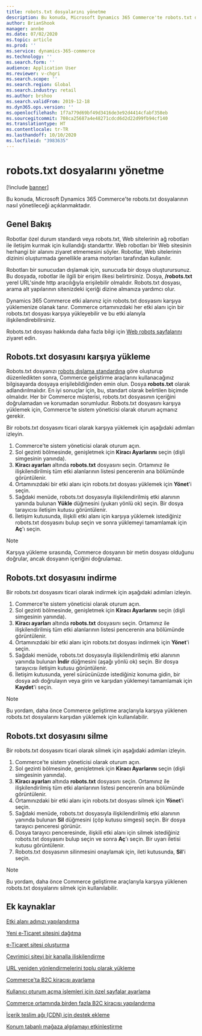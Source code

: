 ```yaml
---
title: robots.txt dosyalarını yönetme
description: Bu konuda, Microsoft Dynamics 365 Commerce'te robots.txt dosyalarının nasıl yönetileceği açıklanmaktadır.
author: BrianShook
manager: annbe
ms.date: 07/02/2020
ms.topic: article
ms.prod: ''
ms.service: dynamics-365-commerce
ms.technology: ''
ms.search.form: ''
audience: Application User
ms.reviewer: v-chgri
ms.search.scope: ''
ms.search.region: Global
ms.search.industry: retail
ms.author: brshoo
ms.search.validFrom: 2019-12-18
ms.dyn365.ops.version: ''
ms.openlocfilehash: 1f7a779d69bf49d3416de3e92d4414cfabf358eb
ms.sourcegitcommit: 708ca25687a4e48271cdcd6d2d22d99fb94cf140
ms.translationtype: HT
ms.contentlocale: tr-TR
ms.lasthandoff: 10/10/2020
ms.locfileid: "3983635"
---
```

# <a name="manage-robotstxt-files"></a>robots.txt dosyalarını yönetme


[!include [banner](includes/banner.md)]

Bu konuda, Microsoft Dynamics 365 Commerce'te robots.txt dosyalarının nasıl yönetileceği açıklanmaktadır.

## <a name="overview"></a>Genel Bakış

Robotlar özel durum standardı veya robots.txt, Web sitelerinin ağ robotları ile iletişim kurmak için kullandığı standarttır. Web robotları bir Web sitesinin herhangi bir alanını ziyaret etmemesini söyler. Robotlar, Web sitelerinin dizinini oluşturmada genellikle arama motorları tarafından kullanılır.

Robotları bir sunucudan dışlamak için, sunucuda bir dosya oluşturursunuz. Bu dosyada, robotlar ile ilgili bir erişim ilkesi belirtirsiniz. Dosya, **/robots.txt** yerel URL'sinde http aracılığıyla erişilebilir olmalıdır. Robots.txt dosyası, arama alt yapılarının sitenizdeki içeriği dizine almanıza yardımcı olur.

Dynamics 365 Commerce etki alanınız için robots.txt dosyasını karşıya yüklemenize olanak tanır. Commerce ortamınızdaki her etki alanı için bir robots.txt dosyası karşıya yükleyebilir ve bu etki alanıyla ilişkilendirebilirsiniz.

Robots.txt dosyası hakkında daha fazla bilgi için [Web robots sayfalarını](https://www.robotstxt.org/) ziyaret edin.

## <a name="upload-a-robotstxt-file"></a>Robots.txt dosyasını karşıya yükleme

Robots.txt dosyanızı [robots dışlama standardına](https://www.robotstxt.org/orig.html) göre oluşturup düzenledikten sonra, Commerce geliştirme araçlarını kullanacağınız bilgisayarda dosyaya erişilebildiğinden emin olun. Dosya **robots.txt** olarak adlandırılmalıdır. En iyi sonuçlar için, bu, standart olarak belirtilen biçimde olmalıdır. Her bir Commerce müşterisi, robots.txt dosyasının içeriğini doğrulamadan ve korumadan sorumludur. Robots.txt dosyasını karşıya yüklemek için, Commerce'te sistem yöneticisi olarak oturum açmanız gerekir.

Bir robots.txt dosyasını ticari olarak karşıya yüklemek için aşağıdaki adımları izleyin.

1. Commerce'te sistem yöneticisi olarak oturum açın.
2. Sol gezinti bölmesinde, genişletmek için **Kiracı Ayarlarını** seçin (dişli simgesinin yanında).
3. **Kiracı ayarları** altında **robots.txt** dosyasını seçin. Ortamınız ile ilişkilendirilmiş tüm etki alanlarının listesi pencerenin ana bölümünde görüntülenir.
4. Ortamınızdaki bir etki alanı için robots.txt dosyası yüklemek için **Yönet**'i seçin.
5. Sağdaki menüde, robots.txt dosyasıyla ilişkilendirilmiş etki alanının yanında bulunan **Yükle** düğmesini (yukarı yönlü ok) seçin. Bir dosya tarayıcısı iletişim kutusu görüntülenir.
6. İletişim kutusunda, ilişkili etki alanı için karşıya yüklemek istediğiniz robots.txt dosyasını bulup seçin ve sonra yüklemeyi tamamlamak için **Aç**'ı seçin.

> [!NOTE] 
> Karşıya yükleme sırasında, Commerce dosyanın bir metin dosyası olduğunu doğrular, ancak dosyanın içeriğini doğrulamaz.

## <a name="download-a-robotstxt-file"></a>Robots.txt dosyasını indirme

Bir robots.txt dosyasını ticari olarak indirmek için aşağıdaki adımları izleyin.

1. Commerce'te sistem yöneticisi olarak oturum açın.
2. Sol gezinti bölmesinde, genişletmek için **Kiracı Ayarlarını** seçin (dişli simgesinin yanında).
3. **Kiracı ayarları** altında **robots.txt** dosyasını seçin. Ortamınız ile ilişkilendirilmiş tüm etki alanlarının listesi pencerenin ana bölümünde görüntülenir.
4. Ortamınızdaki bir etki alanı için robots.txt dosyası indirmek için **Yönet**'i seçin.
5. Sağdaki menüde, robots.txt dosyasıyla ilişkilendirilmiş etki alanının yanında bulunan **İndir** düğmesini (aşağı yönlü ok) seçin. Bir dosya tarayıcısı iletişim kutusu görüntülenir.
6. İletişim kutusunda, yerel sürücünüzde istediğiniz konuma gidin, bir dosya adı doğrulayın veya girin ve karşıdan yüklemeyi tamamlamak için **Kaydet**'i seçin.

> [!NOTE]
> Bu yordam, daha önce Commerce geliştirme araçlarıyla karşıya yüklenen robots.txt dosyalarını karşıdan yüklemek için kullanılabilir.

## <a name="delete-a-robotstxt-file"></a>Robots.txt dosyasını silme

Bir robots.txt dosyasını ticari olarak silmek için aşağıdaki adımları izleyin.

1. Commerce'te sistem yöneticisi olarak oturum açın.
2. Sol gezinti bölmesinde, genişletmek için **Kiracı Ayarlarını** seçin (dişli simgesinin yanında).
3. **Kiracı ayarları** altında **robots.txt** dosyasını seçin. Ortamınız ile ilişkilendirilmiş tüm etki alanlarının listesi pencerenin ana bölümünde görüntülenir.
4. Ortamınızdaki bir etki alanı için robots.txt dosyası silmek için **Yönet**'i seçin.
5. Sağdaki menüde, robots.txt dosyasıyla ilişkilendirilmiş etki alanının yanında bulunan **Sil** düğmesini (çöp kutusu simgesi) seçin. Bir dosya tarayıcı penceresi görünür.
6. Dosya tarayıcı penceresinde, ilişkili etki alanı için silmek istediğiniz robots.txt dosyasını bulup seçin ve sonra **Aç**'ı seçin. Bir uyarı iletisi kutusu görüntülenir.
7. Robots.txt dosyasının silinmesini onaylamak için, ileti kutusunda, **Sil**'i seçin.

> [!NOTE] 
> Bu yordam, daha önce Commerce geliştirme araçlarıyla karşıya yüklenen robots.txt dosyalarını silmek için kullanılabilir.

## <a name="additional-resources"></a>Ek kaynaklar

[Etki alanı adınızı yapılandırma](configure-your-domain-name.md)

[Yeni e-Ticaret sitesini dağıtma](deploy-ecommerce-site.md)

[e-Ticaret sitesi oluşturma](create-ecommerce-site.md)

[Çevrimiçi siteyi bir kanalla ilişkilendirme](associate-site-online-store.md)

[URL yeniden yönlendirmelerini toplu olarak yükleme](upload-bulk-redirects.md)

[Commerce'ta B2C kiracısı ayarlama](set-up-B2C-tenant.md)

[Kullanıcı oturum açma işlemleri için özel sayfalar ayarlama](custom-pages-user-logins.md)

[Commerce ortamında birden fazla B2C kiracısı yapılandırma](configure-multi-B2C-tenants.md)

[İçerik teslim ağı (CDN) için destek ekleme](add-cdn-support.md)

[Konum tabanlı mağaza algılamayı etkinleştirme](enable-store-detection.md)
